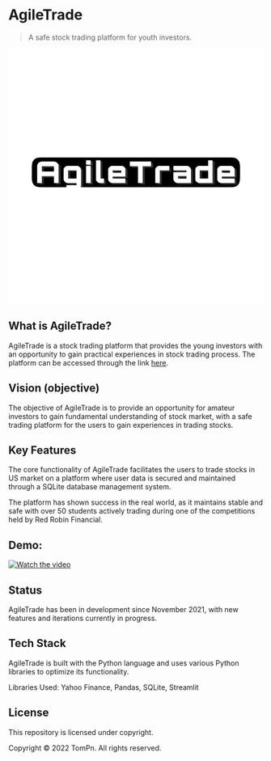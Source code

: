 # AgileTrade
> A safe stock trading platform for youth investors.

![AgileTrade Image](https://github.com/TomPn/AgileTrade/blob/master/IMG_1031.jpg?raw=true)

## What is AgileTrade?
AgileTrade is a stock trading platform that provides the young investors with an opportunity to gain practical experiences in stock trading process. The platform can be accessed through the link [here](https://stock-trading-platform.herokuapp.com/).

## Vision (objective)
The objective of AgileTrade is to provide an opportunity for amateur investors to gain fundamental understanding of stock market, with a safe trading platform for the users to gain experiences in trading stocks.

## Key Features
The core functionality of AgileTrade facilitates the users to trade stocks in US market on a platform where user data is secured and maintained through a SQLite database management system.

The platform has shown success in the real world, as it maintains stable and safe with over 50 students actively trading during one of the competitions held by Red Robin Financial.

## Demo:
[![Watch the video](https://s29755.pcdn.co/wp-content/uploads/2019/07/FWLIVE_CHI_Web-05.png)](https://youtu.be/SzV55RaK1nQ)

## Status
AgileTrade has been in development since November 2021, with new features and iterations currently in progress.

## Tech Stack
AgileTrade is built with the Python language and uses various Python libraries to optimize its functionality.

Libraries Used: Yahoo Finance, Pandas, SQLite, Streamlit

## License
This repository is licensed under copyright.

Copyright © 2022 TomPn. All rights reserved.
